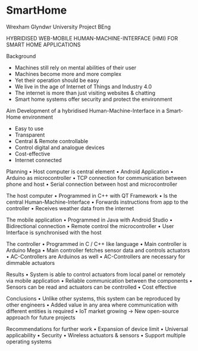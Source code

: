 # SmartHome
Wrexham Glyndwr University Project BEng

HYBRIDISED WEB-MOBILE HUMAN-MACHINE-INTERFACE (HMI) FOR SMART
HOME APPLICATIONS

Background
- Machines still rely on mental abilities of their user
- Machines become more and more complex
- Yet their operation should be easy
- We live in the age of Internet of Things and Industry 4.0
- The internet is more than just visiting websites & chatting
- Smart home systems offer security and protect the environment


Aim
Development of a hybridised Human-Machine-Interface in a Smart-Home environment
- Easy to use
- Transparent
- Central & Remote controllable
- Control digital and analogue devices
- Cost-effective
- Internet connected

Planning
• Host computer is central element
• Android Application
• Arduino as microcontroller
• TCP connection for communication
between phone and host
• Serial connection between host and
microcontroller

The host computer
• Programmed in C++ with QT Framework
• Is the central Human-Machine-Interface
• Forwards instructions from app to the controller
• Receives weather data from the internet

The mobile application
• Programmed in Java with Android
Studio
• Bidirectional connection
• Remote control the
microcontroller
• User Interface is synchronised
with the host

The controller
• Programmed in C / C++ like language
• Main controller is Arduino Mega
• Main controller fetches sensor data and
controls actuators
• AC-Controllers are Arduinos as well
• AC-Controllers are necessary for
dimmable actuators

Results
• System is able to control actuators from local panel or remotely via
mobile application
• Reliable communication between the components
• Sensors can be read and actuators can be controlled
• Cost effective

Conclusions
• Unlike other systems, this system can be reproduced by other
engineers
• Added value in any area where communication with different entities
is required
• IoT market growing -> New open-source approach for future projects

Recommendations for further work
• Expansion of device limit
• Universal applicability
• Security
• Wireless actuators & sensors
• Support multiple operating systems
